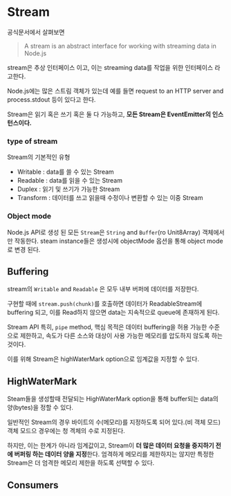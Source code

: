 # Stream

공식문서에서 살펴보면
> A stream is an abstract interface for working with streaming data in Node.js

stream은 추상 인터페이스 이고, 이는 streaming data를 작업을 위한 인터페이스 라고한다.

Node.js에는 많은 스트림 객체가 있는데 예를 들면 request to an HTTP server and process.stdout 등이 있다고 한다.

Stream은 읽기 혹은 쓰기 혹은 둘 다 가능하고, **모든 Stream은 EventEmitter의 인스턴스이다.**

### type of stream

Stream의 기본적인 유형

- Writable : data를 쓸 수 있는 Stream
- Readable : data를 읽을 수 있는 Stream
- Duplex : 읽기 및 쓰기가 가능한 Stream
- Transform : 데이터를 쓰고 읽을때 수정이나 변환할 수 있는 이중 Stream

### Object mode

Node.js API로 생성 된 모든 `Stream`은 `String` and `Buffer`(ro Unit8Array) 객체에서만 작동한다. steam instance들은 생성시에 objectMode 옵션을 통해 object mode 로 변경 된다.

## Buffering

stream의 `Writable` and `Readable` 은 모두 내부 버퍼에 데이터를 저장한다.

구현할 때에 `stream.push(chunk)`를 호출하면 데이터가 ReadableStream에 buffering 되고, 이를 Read하지 않으면 data는 지속적으로 queue에 존재하게 된다.

Stream API 특히, `pipe` method, 핵심 목적은 데이터 buffering을 허용 가능한 수준으로 제한하고, 속도가 다른 소스와 대상이 사용 가능한 메모리를 압도하지 않도록 하는 것이다.

이를 위해 Stream은 highWaterMark option으로 임계값을 지정할 수 있다.

## HighWaterMark

Steam들을 생성할때 전달되는 HighWaterMark option을 통해 buffer되는 data의 양(bytes)을 정할 수 있다.

일반적인 Stream의 경우 바이트의 수(메모리)를 지정하도록 되어 있다.(비 객체 모드)
객체 모드으 경우에는 청 겍체의 수로 지정된다.

하지만, 이는 한계가 아니라 임계값이고, Stream이 **더 많은 데이터 요청을 중지하기 전에 버퍼링 하는 데이터 양을 지정**한다. 엄격하게 메모리를 제한하지는 않지만 특정한 Stream은 더 엄격한 메모리 제한을 하도록 선택할 수 있다.

## Consumers




